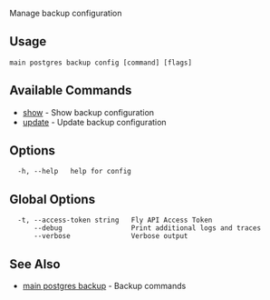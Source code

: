 Manage backup configuration


## Usage
~~~
main postgres backup config [command] [flags]
~~~

## Available Commands
* [show](/docs/flyctl/main-postgres-backup-config-show/)	 - Show backup configuration
* [update](/docs/flyctl/main-postgres-backup-config-update/)	 - Update backup configuration

## Options

~~~
  -h, --help   help for config
~~~

## Global Options

~~~
  -t, --access-token string   Fly API Access Token
      --debug                 Print additional logs and traces
      --verbose               Verbose output
~~~

## See Also

* [main postgres backup](/docs/flyctl/main-postgres-backup/)	 - Backup commands

